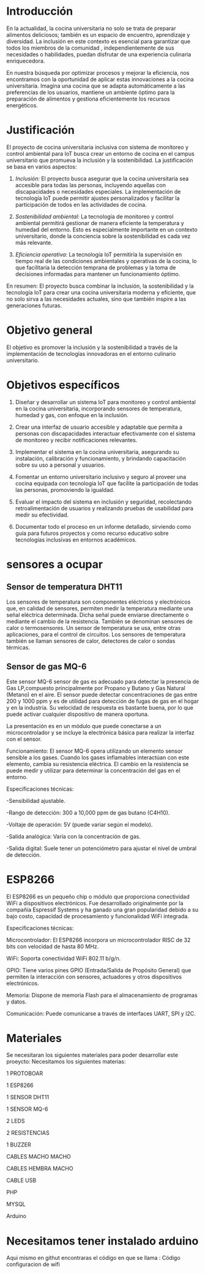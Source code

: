

# Introducción

En la actualidad, la cocina universitaria no solo se trata de preparar alimentos deliciosos; también es un espacio de encuentro, aprendizaje y diversidad. La inclusión en este contexto es esencial para garantizar que todos 
los miembros de la comunidad , independientemente de sus necesidades o habilidades, puedan disfrutar de una experiencia culinaria enriquecedora.

En nuestra búsqueda por optimizar procesos y mejorar la eficiencia, nos encontramos con la oportunidad de aplicar estas innovaciones a la cocina universitaria. Imagina una cocina que se adapta automáticamente a las preferencias de los usuarios, mantiene un ambiente óptimo para la preparación de alimentos y gestiona eficientemente los recursos energéticos.

# Justificación
El proyecto de cocina universitaria inclusiva con sistema de monitoreo y control ambiental para IoT busca crear
un entorno de cocina en el campus universitario que promueva la inclusión y la sostenibilidad. 
La justificación se basa en varios aspectos:


1. *Inclusión:* El proyecto busca asegurar que la cocina universitaria sea accesible para todas las personas,
incluyendo aquellas con discapacidades o necesidades especiales. La implementación de tecnología IoT puede
permitir ajustes personalizados y facilitar la participación de todos en las actividades de cocina.

2. *Sostenibilidad ambiental:* La tecnología de monitoreo y control ambiental permitirá gestionar de manera
eficiente la temperatura y humedad del entorno. Esto es especialmente importante en un contexto universitario,
donde la conciencia sobre la sostenibilidad es cada vez más relevante.

3. *Eficiencia operativa:* La tecnología IoT permitiría la supervisión en tiempo real de las condiciones ambientales 
y operativas de la cocina, lo que facilitaría la detección temprana de problemas y la toma de decisiones informadas 
para mantener un funcionamiento óptimo.

En resumen:
El proyecto busca combinar la inclusión, la sostenibilidad y la tecnología IoT para crear una cocina universitaria 
moderna y eficiente, que no solo sirva a las necesidades actuales, sino que también inspire a las generaciones futuras.

# Objetivo general 


El objetivo es promover la inclusión y la sostenibilidad a través de la implementación de tecnologías innovadoras en el entorno culinario universitario.

  # Objetivos específicos



1. Diseñar y desarrollar un sistema IoT para monitoreo y control ambiental en la cocina universitaria, incorporando sensores de temperatura, humedad y gas, con enfoque en la inclusión.
 

2. Crear una interfaz de usuario accesible y adaptable que permita a personas con discapacidades interactuar efectivamente con el sistema de monitoreo y recibir notificaciones relevantes.
 

3. Implementar el sistema en la cocina universitaria, asegurando su instalación, calibración y funcionamiento, y brindando capacitación sobre su uso a personal y usuarios.
 

4. Fomentar un entorno universitario inclusivo y seguro al proveer una cocina equipada con tecnología IoT que facilite la participación de todas las personas, promoviendo la igualdad.
 

5. Evaluar el impacto del sistema en inclusión y seguridad, recolectando retroalimentación de usuarios y realizando pruebas de usabilidad para medir su efectividad.
 

6. Documentar todo el proceso en un informe detallado, sirviendo como guía para futuros proyectos y como recurso educativo sobre tecnologías inclusivas en entornos académicos.

# sensores a  ocupar 

## Sensor de temperatura DHT11

Los sensores de temperatura son componentes eléctricos y electrónicos que, en calidad de sensores, permiten medir la temperatura mediante una señal eléctrica determinada. Dicha señal puede enviarse directamente o mediante el cambio de la resistencia. También se denominan sensores de calor o termosensores. Un sensor de temperatura se usa, entre otras aplicaciones, para el control de circuitos. Los sensores de temperatura también se llaman sensores de calor, detectores de calor o sondas térmicas.

## Sensor de gas MQ-6  

Este  sensor MQ-6 sensor de gas es adecuado para detectar la presencia de Gas LP,compuesto principalmente por Propano y Butano y Gas Natural (Metano) en el aire. El sensor puede detectar concentraciones de gas entre 200 y 1000 ppm y es de utilidad para detección de fugas de gas en el hogar y en la industria. Su velocidad de respuesta es bastante buena, por lo que puede activar cualquier dispositivo de manera oportuna.

La presentación es en un módulo que puede conectarse a un microcontrolador y se incluye la electrónica básica para realizar la interfaz con el sensor.

Funcionamiento: El sensor MQ-6 opera utilizando un elemento sensor sensible a los gases. Cuando los gases inflamables interactúan con este elemento, cambia su resistencia eléctrica. El cambio en la resistencia se puede medir y utilizar para determinar la concentración del gas en el entorno.

Especificaciones técnicas:

-Sensibilidad ajustable.

-Rango de detección: 300 a 10,000 ppm de gas butano (C4H10).

-Voltaje de operación: 5V (puede variar según el modelo).

-Salida analógica: Varía con la concentración de gas.

-Salida digital: Suele tener un potenciómetro para ajustar el nivel de umbral de detección.

# ESP8266

El ESP8266 es un pequeño chip o módulo que proporciona conectividad WiFi a dispositivos electrónicos. Fue desarrollado originalmente por la compañía Espressif Systems y ha ganado una gran popularidad debido a su bajo costo, capacidad de procesamiento y funcionalidad WiFi integrada.

Especificaciones técnicas:

Microcontrolador: El ESP8266 incorpora un microcontrolador RISC de 32 bits con velocidad de hasta 80 MHz.

WiFi: Soporta conectividad WiFi 802.11 b/g/n.

GPIO: Tiene varios pines GPIO (Entrada/Salida de Propósito General) que permiten la interacción con sensores, actuadores y otros dispositivos electrónicos.

Memoria: Dispone de memoria Flash para el almacenamiento de programas y datos.

Comunicación: Puede comunicarse a través de interfaces UART, SPI y I2C.

# Materiales 

Se necesitaran los siguientes materiales para poder desarrollar este proeycto:
Necesitamos los siguientes materias:

1 PROTOBOAR

1  ESP8266 

1 SENSOR DHT11

1 SENSOR MQ-6

2 LEDS

2 RESISTENCIAS

1 BUZZER 

CABLES MACHO MACHO 

CABLES HEMBRA MACHO

CABLE USB

PHP

MYSQL

Arduino

# Necesitamos tener instalado  arduino 
  Aqui mismo en githut encontraras el código en que se llama :
  Código configuracion de wifi



